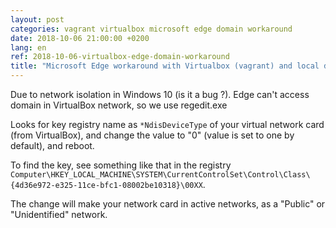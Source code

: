 ```yaml
---
layout: post
categories: vagrant virtualbox microsoft edge domain workaround
date: 2018-10-06 21:00:00 +0200
lang: en
ref: 2018-10-06-virtualbox-edge-domain-workaround
title: "Microsoft Edge workaround with Virtualbox (vagrant) and local domain"
---
```


Due to network isolation in Windows 10 (is it a bug ?).
Edge can't access domain in VirtualBox network, so we use regedit.exe

Looks for key registry name as `*NdisDeviceType` of your virtual network card (from VirtualBox), and change the value to "0" (value is set to one by default), and reboot.

To find the key, see something like that in the registry  `Computer\HKEY_LOCAL_MACHINE\SYSTEM\CurrentControlSet\Control\Class\{4d36e972-e325-11ce-bfc1-08002be10318}\00XX`.

The change will make your network card in active networks, as a "Public" or "Unidentified" network.
